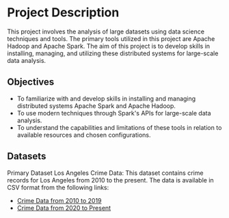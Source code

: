 # Project Description
This project involves the analysis of large datasets using data science techniques and tools. The primary tools utilized in this project are Apache Hadoop and Apache Spark. The aim of this project is to develop skills in installing, managing, and utilizing these distributed systems for large-scale data analysis.

## Objectives
* To familiarize with and develop skills in installing and managing distributed systems Apache Spark and Apache Hadoop.
* To use modern techniques through Spark's APIs for large-scale data analysis.
* To understand the capabilities and limitations of these tools in relation to available resources and chosen configurations.

## Datasets
Primary Dataset
Los Angeles Crime Data: This dataset contains crime records for Los Angeles from 2010 to the present. The data is available in CSV format from the following links:

- [Crime Data from 2010 to 2019](https://data.lacity.org/api/views/63jg-8b9z/rows.csv?accessType=DOWNLOAD)
- [Crime Data from 2020 to Present](https://data.lacity.org/api/views/2nrs-mtv8/rows.csv?accessType=DOWNLOAD)

